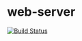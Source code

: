 # web-server

[![Build Status](https://travis-ci.org/npm-gui-base/web-server.svg?branch=master)](https://travis-ci.org/npm-gui-base/web-server)
